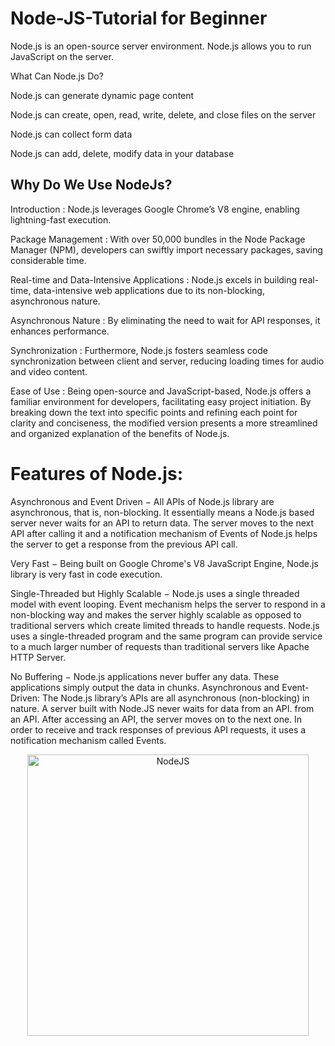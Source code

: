 # Node-JS-Tutorial for Beginner
Node.js is an open-source server environment.  Node.js allows you to run
JavaScript on the server.

What Can Node.js Do?

  Node.js can generate dynamic page content
  
  Node.js can create, open, read, write, delete, and close files on the server
  
  Node.js can collect form data
  
  Node.js can add, delete, modify data in your database

  ## Why Do We Use NodeJs?
  
Introduction : Node.js leverages Google Chrome’s V8 engine, enabling lightning-fast execution.

Package Management : With over 50,000 bundles in the Node Package Manager (NPM), developers can swiftly import necessary packages, saving considerable time.

Real-time and Data-Intensive Applications : Node.js excels in building real-time, data-intensive web applications due to its non-blocking, asynchronous nature.

Asynchronous Nature : By eliminating the need to wait for API responses, it enhances performance.

Synchronization : Furthermore, Node.js fosters seamless code synchronization between client and server, reducing loading times for audio and video content.

Ease of Use : Being open-source and JavaScript-based, Node.js offers a familiar environment for developers, facilitating easy project initiation.
By breaking down the text into specific points and refining each point for clarity and conciseness, the modified version presents a more streamlined and organized explanation of the benefits of Node.js.

  
  # Features of Node.js:

Asynchronous and Event Driven − All APIs of Node.js library are asynchronous, that is, non-blocking. It essentially means a Node.js based server never waits for an API to return data. The server moves to the next API after calling it and a notification mechanism of Events of Node.js helps the server to get a response from the previous API call.

Very Fast − Being built on Google Chrome's V8 JavaScript Engine, Node.js library is very fast in code execution.

Single-Threaded but Highly Scalable − Node.js uses a single threaded model with event looping. Event mechanism helps the server to respond in a non-blocking way and makes the server highly scalable as opposed to traditional servers which create limited threads to handle requests. Node.js uses a single-threaded program and the same program can provide service to a much larger number of requests than traditional servers like Apache HTTP Server.

No Buffering − Node.js applications never buffer any data. These applications simply output the data in chunks.
Asynchronous and Event-Driven: The Node.js library’s APIs are all asynchronous (non-blocking) in nature. A server built with Node.JS never waits for data from an API. from an API. After accessing an API, the server moves on to the next one. In order to receive and track responses of previous API requests, it uses a notification mechanism called Events.
  

<p align='center'>
<img width="450" alt="NodeJS" src="https://github.com/Dulon18/Node-JS-Tutorial/assets/80118217/5ea3a4e3-f4f6-4f05-9528-20220047e843">
</p>
